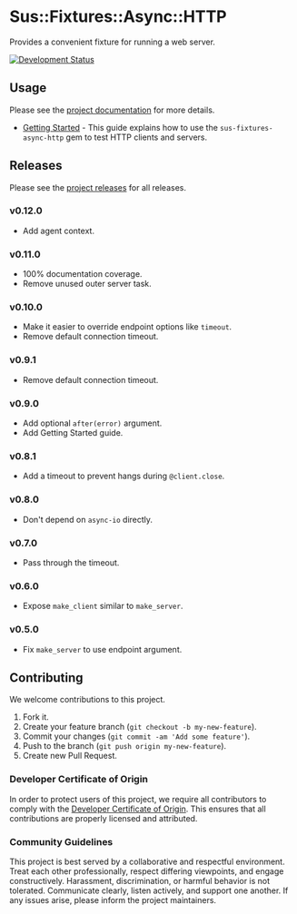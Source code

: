 # Sus::Fixtures::Async::HTTP

Provides a convenient fixture for running a web server.

[![Development Status](https://github.com/socketry/sus-fixtures-async-http/workflows/Test/badge.svg)](https://github.com/socketry/sus-fixtures-async-http/actions?workflow=Test)

## Usage

Please see the [project documentation](https://socketry.github.io/sus-fixtures-async-http/) for more details.

  - [Getting Started](https://socketry.github.io/sus-fixtures-async-http/guides/getting-started/index) - This guide explains how to use the `sus-fixtures-async-http` gem to test HTTP clients and servers.

## Releases

Please see the [project releases](https://socketry.github.io/sus-fixtures-async-http/releases/index) for all releases.

### v0.12.0

  - Add agent context.

### v0.11.0

  - 100% documentation coverage.
  - Remove unused outer server task.

### v0.10.0

  - Make it easier to override endpoint options like `timeout`.
  - Remove default connection timeout.

### v0.9.1

  - Remove default connection timeout.

### v0.9.0

  - Add optional `after(error)` argument.
  - Add Getting Started guide.

### v0.8.1

  - Add a timeout to prevent hangs during `@client.close`.

### v0.8.0

  - Don't depend on `async-io` directly.

### v0.7.0

  - Pass through the timeout.

### v0.6.0

  - Expose `make_client` similar to `make_server`.

### v0.5.0

  - Fix `make_server` to use endpoint argument.

## Contributing

We welcome contributions to this project.

1.  Fork it.
2.  Create your feature branch (`git checkout -b my-new-feature`).
3.  Commit your changes (`git commit -am 'Add some feature'`).
4.  Push to the branch (`git push origin my-new-feature`).
5.  Create new Pull Request.

### Developer Certificate of Origin

In order to protect users of this project, we require all contributors to comply with the [Developer Certificate of Origin](https://developercertificate.org/). This ensures that all contributions are properly licensed and attributed.

### Community Guidelines

This project is best served by a collaborative and respectful environment. Treat each other professionally, respect differing viewpoints, and engage constructively. Harassment, discrimination, or harmful behavior is not tolerated. Communicate clearly, listen actively, and support one another. If any issues arise, please inform the project maintainers.
